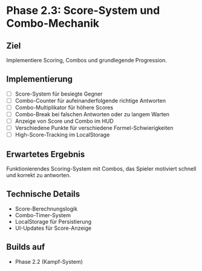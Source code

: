 # Phase 2.3: Score-System und Combo-Mechanik

## Ziel
Implementiere Scoring, Combos und grundlegende Progression.

## Implementierung

- [ ] Score-System für besiegte Gegner
- [ ] Combo-Counter für aufeinanderfolgende richtige Antworten
- [ ] Combo-Multiplikator für höhere Scores
- [ ] Combo-Break bei falschen Antworten oder zu langem Warten
- [ ] Anzeige von Score und Combo im HUD
- [ ] Verschiedene Punkte für verschiedene Formel-Schwierigkeiten
- [ ] High-Score-Tracking im LocalStorage

## Erwartetes Ergebnis
Funktionierendes Scoring-System mit Combos, das Spieler motiviert schnell und korrekt zu antworten.

## Technische Details
- Score-Berechnungslogik
- Combo-Timer-System
- LocalStorage für Persistierung
- UI-Updates für Score-Anzeige

## Builds auf
- Phase 2.2 (Kampf-System)

